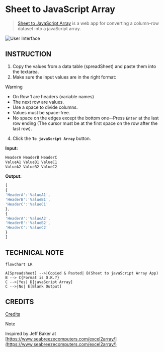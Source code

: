 # Sheet to JavaScript Array
> [Sheet to JavaScript Array](https://kietpawpan.github.io/sheetToArray/) is a web app for converting a column-row dataset into a javaScript array.

![User Interface](https://Kietpawpan.github.io/sheetToArray/img/IMG_5571.jpeg)



## INSTRUCTION
1. Copy the values from a data table (spreadSheet) and paste them into the textarea.
2. Make sure the input values are in the right format:
> [!WARNING]
> - On Row 1 are headers (variable names)
> - The next row are values.
> - Use a space to divide columns.
> - Values must be space-free.
> - No space on the edges except the bottom one--Press `Enter` at the last row ending (The cursor must be at the first space on the row after the last row).
   
4. Click the __`To javaScript Array`__ button.



__Input:__
```html
HeaderA HeaderB HeaderC
ValueA1 ValueB1 ValueC1
ValueA2 ValueB2 ValueC2
```


__Output:__
```javascript
[
{
'HeaderA':'ValueA1',
'HeaderB':'ValueB1',
'HeaderC':'ValueC1'
},
{
'HeaderA':'ValueA2',
'HeaderB':'ValueB2',
'HeaderC':'ValueC2'
}
]
```
## TECHNICAL NOTE
```mermaid
flowchart LR

A[Spreadsheet] -->|Copied & Pasted| B(Sheet to javaScript Array App)
B --> C{Format is O.K.?}
C -->|Yes| D[javaScript Array]
C -->|No| E[Blank Output]
```

## CREDITS
[Credits](https://kietpawpan.github.io/credit/)

> [!NOTE]
> Inspired by Jeff Baker at [https://www.seabreezecomputers.com/excel2array/](https://www.seabreezecomputers.com/excel2array/)
